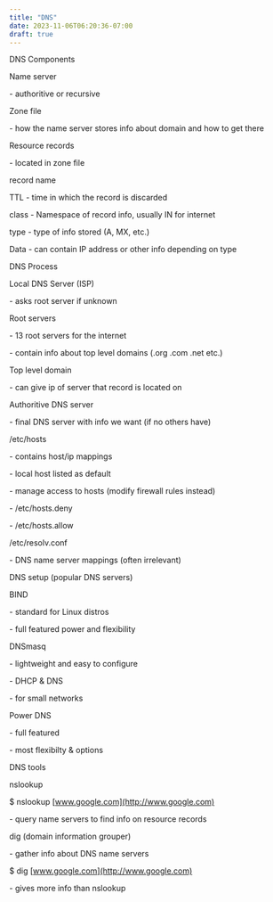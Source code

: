 ```yaml
---
title: "DNS"
date: 2023-11-06T06:20:36-07:00
draft: true
---
```

DNS Components

Name server

\- authoritive or recursive

Zone file

\- how the name server stores info about domain and how to get there

Resource records

\- located in zone file

record name

TTL - time in which the record is discarded

class - Namespace of record info, usually IN for internet

type - type of info stored (A, MX, etc.)

Data - can contain IP address or other info depending on type

DNS Process

Local DNS Server (ISP)

\- asks root server if unknown

Root servers

\- 13 root servers for the internet

\- contain info about top level domains (.org .com .net etc.)

Top level domain

\- can give ip of server that record is located on

Authoritive DNS server

\- final DNS server with info we want (if no others have)

/etc/hosts

\- contains host/ip mappings

\- local host listed as default

\- manage access to hosts (modify firewall rules instead)

\- /etc/hosts.deny

\- /etc/hosts.allow

/etc/resolv.conf

\- DNS name server mappings (often irrelevant)

DNS setup (popular DNS servers)

BIND

\- standard for Linux distros

\- full featured power and flexibility

DNSmasq

\- lightweight and easy to configure

\- DHCP & DNS

\- for small networks

Power DNS

\- full featured

\- most flexibilty & options

DNS tools

nslookup

$ nslookup [www.google.com](http://www.google.com)

\- query name servers to find info on resource records

dig (domain information grouper)

\- gather info about DNS name servers

$ dig [www.google.com](http://www.google.com)

\- gives more info than nslookup
